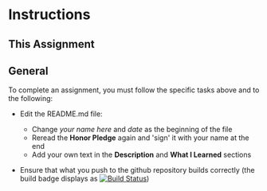 # Instructions

## This Assignment

## General

To complete an assignment, you must follow the specific tasks above and to the following:

* Edit the README.md file:
  * Change _your name here_ and _date_ as the beginning of the file
  * Reread the __Honor Pledge__ again and 'sign' it with your name at the end
  * Add your own text in the __Description__ and __What I Learned__ sections
  
* Ensure that what you push to the github repository builds correctly (the build badge displays as [![Build Status](https://img.shields.io/travis/ChapmanCPSC230Spring16/Assignment-X.svg)]())
